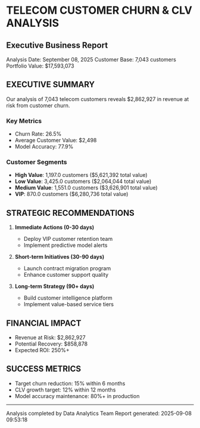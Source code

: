 
# TELECOM CUSTOMER CHURN & CLV ANALYSIS
## Executive Business Report

Analysis Date: September 08, 2025
Customer Base: 7,043 customers
Portfolio Value: $17,593,073

## EXECUTIVE SUMMARY

Our analysis of 7,043 telecom customers reveals $2,862,927 in revenue at risk from customer churn.

### Key Metrics
- Churn Rate: 26.5%
- Average Customer Value: $2,498
- Model Accuracy: 77.9%

### Customer Segments
- **High Value**: 1,197.0 customers ($5,621,392 total value)
- **Low Value**: 3,425.0 customers ($2,064,044 total value)
- **Medium Value**: 1,551.0 customers ($3,626,901 total value)
- **VIP**: 870.0 customers ($6,280,736 total value)


## STRATEGIC RECOMMENDATIONS

1. **Immediate Actions (0-30 days)**
   - Deploy VIP customer retention team
   - Implement predictive model alerts

2. **Short-term Initiatives (30-90 days)**  
   - Launch contract migration program
   - Enhance customer support quality

3. **Long-term Strategy (90+ days)**
   - Build customer intelligence platform
   - Implement value-based service tiers

## FINANCIAL IMPACT

- Revenue at Risk: $2,862,927
- Potential Recovery: $858,878
- Expected ROI: 250%+

## SUCCESS METRICS

- Target churn reduction: 15% within 6 months
- CLV growth target: 12% within 12 months
- Model accuracy maintenance: 80%+ in production

---
Analysis completed by Data Analytics Team
Report generated: 2025-09-08 09:53:18
        